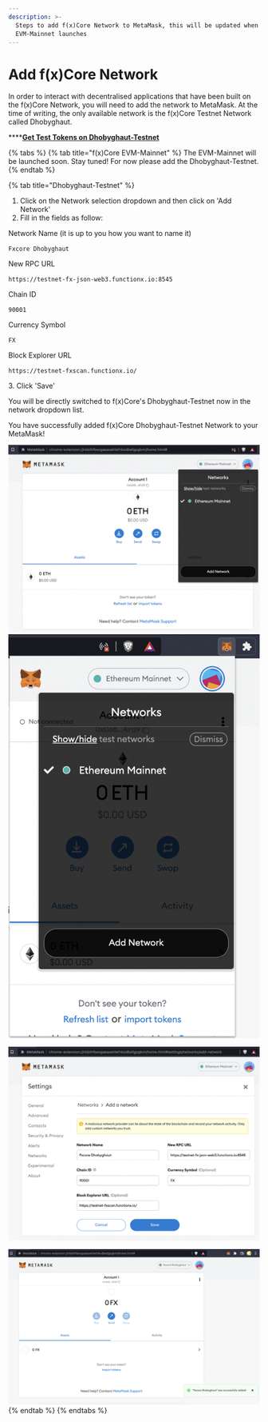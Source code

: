 ```yaml
---
description: >-
  Steps to add f(x)Core Network to MetaMask, this will be updated when the
  EVM-Mainnet launches
---
```


# Add f(x)Core Network

In order to interact with decentralised applications that have been built on the f(x)Core Network, you will need to add the network to MetaMask. At the time of writing, the only available network is the f(x)Core Testnet Network called Dhobyghaut.

****[**Get Test Tokens on Dhobyghaut-Testnet**](https://functionx.gitbook.io/home/resources/fxtestnetfaucet)

{% tabs %}
{% tab title="f(x)Core EVM-Mainnet" %}
The EVM-Mainnet will be launched soon. Stay tuned! For now please add the Dhobyghaut-Testnet.
{% endtab %}

{% tab title="Dhobyghaut-Testnet" %}
1. Click on the Network selection dropdown and then click on 'Add Network'
2. Fill in the fields as follow:

Network Name (it is up to you how you want to name it)

```
Fxcore Dhobyghaut
```

New RPC URL

```
https://testnet-fx-json-web3.functionx.io:8545
```

Chain ID

```
90001
```

Currency Symbol

```
FX
```

Block Explorer URL

```
https://testnet-fxscan.functionx.io/
```

&#x20;3\. Click 'Save'

You will be directly switched to f(x)Core's Dhobyghaut-Testnet now in the network dropdown list.

You have successfully added f(x)Core Dhobyghaut-Testnet Network to your MetaMask!

![Click on Network selection drop down then click on 'Add Network' (browser)](../../.gitbook/assets/addnetwork1.png) ![(extension)](../../.gitbook/assets/addnetwork2.png)

![Fill in the fields as shown and click 'Save'](../../.gitbook/assets/addnetwork3.png)

![You have successfully added f(x)Core Dhobyghaut Testnet to your MetaMask!](../../.gitbook/assets/addnetwork4.png)
{% endtab %}
{% endtabs %}
